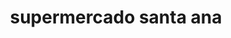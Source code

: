 ---
title: "supermercado santa ana"
url: /puerto-la-cruz/supermercado-santa-ana/
shop: Lebensmittel
---